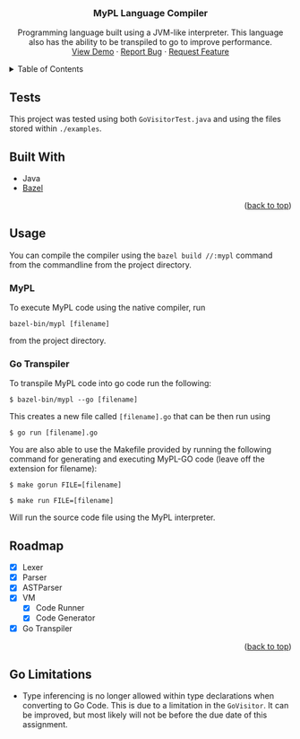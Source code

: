 <div id="top"></div>
<!-- PROJECT LOGO -->
<br />
<div align="center">
<h3 align="center">MyPL Language Compiler</h3>

  <p align="center">
    Programming language built using a JVM-like interpreter. This language also has the ability to be transpiled to go to improve performance.
    <br />
    <a href="https://github.com/CameronSWilliamson/MyPL">View Demo</a>
    ·
    <a href="https://github.com/CameronSWilliamson/MyPL/issues">Report Bug</a>
    ·
    <a href="https://github.com/CameronSWilliamson/MyPL/issues">Request Feature</a>
  </p>
</div>



<!-- TABLE OF CONTENTS -->
<details>
  <summary>Table of Contents</summary>
  <ol>
    <li>
      <a href="#about-the-project">About The Project</a>
      <ul>
        <li><a href="#built-with">Built With</a></li>
      </ul>
    </li>
    <li><a href="#usage">Usage</a></li>
    <li><a href="#roadmap">Roadmap</a></li>
  </ol>
</details>

## Tests

This project was tested using both `GoVisitorTest.java` and using the files stored within `./examples`.

## Built With

* Java
* [Bazel](https://bazel.build/)

<p align="right">(<a href="#top">back to top</a>)</p>

<!-- USAGE EXAMPLES -->
## Usage

You can compile the compiler using the `bazel build //:mypl` command from the commandline from the project directory.


### MyPL

To execute MyPL code using the native compiler, run 

```
bazel-bin/mypl [filename]
```

from the project directory.

### Go Transpiler

To transpile MyPL code into go code run the following:

```
$ bazel-bin/mypl --go [filename]
```

This creates a new file called `[filename].go` that can be then run using

```
$ go run [filename].go
```

You are also able to use the Makefile provided by running the following command for generating and executing MyPL-GO code (leave off the extension for filename):

```
$ make gorun FILE=[filename]
```

```
$ make run FILE=[filename]
``` 

Will run the source code file using the MyPL interpreter.


<!-- ROADMAP -->
## Roadmap

* [x] Lexer
* [x] Parser
* [x] ASTParser
* [x] VM
  * [x] Code Runner
  * [x] Code Generator
* [x] Go Transpiler

<p align="right">(<a href="#top">back to top</a>)</p>

## Go Limitations

- Type inferencing is no longer allowed within type declarations when converting to Go Code. This is due to a limitation in the `GoVisitor`. It can be improved, but most likely will not be before the due date of this assignment.